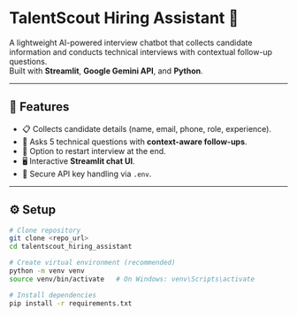# TalentScout Hiring Assistant 🤖

A lightweight AI-powered interview chatbot that collects candidate information and conducts technical interviews with contextual follow-up questions.  
Built with **Streamlit**, **Google Gemini API**, and **Python**.  

---

## 🚀 Features
- 📋 Collects candidate details (name, email, phone, role, experience).  
- 💬 Asks 5 technical questions with **context-aware follow-ups**.  
- 🔄 Option to restart interview at the end.  
- 🖥️ Interactive **Streamlit chat UI**.  
- 🔐 Secure API key handling via `.env`.  

---

## ⚙️ Setup

```bash
# Clone repository
git clone <repo_url>
cd talentscout_hiring_assistant

# Create virtual environment (recommended)
python -m venv venv
source venv/bin/activate   # On Windows: venv\Scripts\activate

# Install dependencies
pip install -r requirements.txt
